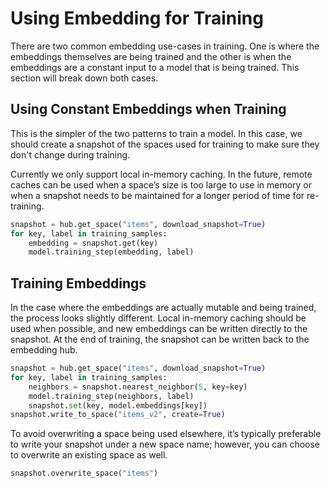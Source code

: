 # Using Embedding for Training

There are two common embedding use-cases in training. One is where the embeddings themselves are being trained and the other is when the embeddings are a constant input to a model that is being trained. This section will break down both cases.

## Using Constant Embeddings when Training
This is the simpler of the two patterns to train a model. In this case, we should create a snapshot of the spaces used for training to make sure they don't change during training.

Currently we only support local in-memory caching. In the future, remote caches can be used when a space’s size is too large to use in memory or when a snapshot needs to be maintained for a longer period of time for re-training.

```py
snapshot = hub.get_space("items", download_snapshot=True)
for key, label in training_samples:
	embedding = snapshot.get(key)
	model.training_step(embedding, label)
```

## Training Embeddings
In the case where the embeddings are actually mutable and being trained, the process looks slightly different. Local in-memory caching should be used when possible, and new embeddings can be written directly to the snapshot. At the end of training, the snapshot can be written back to the embedding hub.

```py
snapshot = hub.get_space("items", download_snapshot=True)
for key, label in training_samples:
	neighbors = snapshot.nearest_neighbor(5, key=key)
	model.training_step(neighbors, label)
	snapshot.set(key, model.embeddings[key])
snapshot.write_to_space("items_v2", create=True)
```

To avoid overwriting a space being used elsewhere, it’s typically preferable to write your snapshot under a new space name; however, you can choose to overwrite an existing space as well.

```py
snapshot.overwrite_space("items")
```

